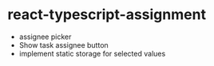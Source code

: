 # react-typescript-assignment

- assignee picker
- Show task assignee button
- implement static storage for selected values
